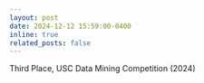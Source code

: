 ```yaml
---
layout: post
date: 2024-12-12 15:59:00-0400
inline: true
related_posts: false
---
```


Third Place, USC Data Mining Competition (2024)